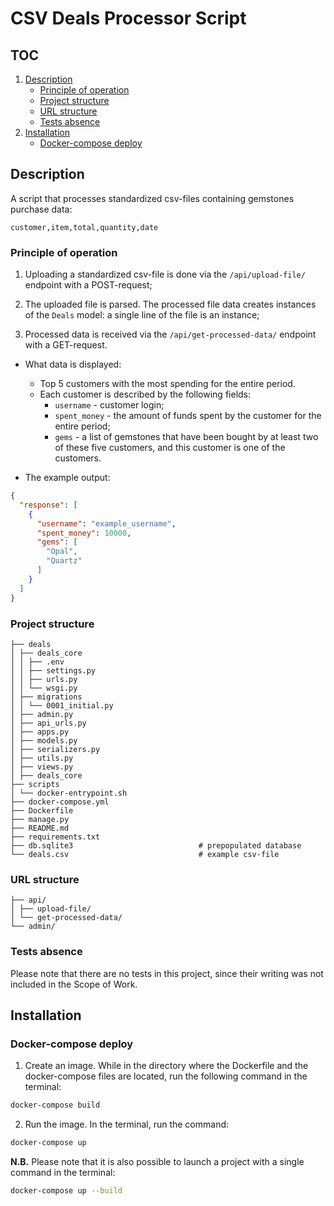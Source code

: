 # CSV Deals Processor Script

## TOC
1. [Description](#description)
   - [Principle of operation](#principle-of-operation)
   - [Project structure](#project-structure)
   - [URL structure](#url-structure)
   - [Tests absence](#tests-absence)
2. [Installation](#installation)
   - [Docker-compose deploy](#docker-compose-deploy)

## Description

A script that processes standardized csv-files containing gemstones purchase data:
```csv
customer,item,total,quantity,date
```

### Principle of operation

1. Uploading a standardized csv-file is done via the ```/api/upload-file/``` endpoint with a POST-request;


2. The uploaded file is parsed. The processed file data creates instances of the ```Deals``` model: a single line of the file is an instance;


3. Processed data is received via the ```/api/get-processed-data/``` endpoint with a GET-request.

* What data is displayed:
  * Top 5 customers with the most spending for the entire period. 
  * Each customer is described by the following fields:
    * ```username``` - customer login; 
    * ```spent_money``` - the amount of funds spent by the customer for the entire period;
    * ```gems``` - a list of gemstones that have been bought by at least two of these five customers, and this customer is one of the customers.


* The example output:
```json
{
  "response": [
    {
      "username": "example_username",
      "spent_money": 10000,
      "gems": [
        "Opal",
        "Quartz"
      ]
    }
  ]
}
```

### Project structure
```
├── deals
│ ├── deals_core
│ │ ├── .env
│ │ ├── settings.py  
│ │ ├── urls.py  
│ │ └── wsgi.py
│ ├── migrations  
│ │ └── 0001_initial.py   
│ ├── admin.py  
│ ├── api_urls.py  
│ ├── apps.py  
│ ├── models.py  
│ ├── serializers.py  
│ ├── utils.py  
│ ├── views.py  
│ ├── deals_core  
├── scripts  
│ └── docker-entrypoint.sh  
├── docker-compose.yml  
├── Dockerfile  
├── manage.py  
├── README.md  
├── requirements.txt
├── db.sqlite3                            # prepopulated database
└── deals.csv                             # example csv-file
```

### URL structure
```
├── api/  
│ ├── upload-file/  
│ └── get-processed-data/  
└── admin/
```

### Tests absence

Please note that there are no tests in this project, since their writing was not included in the Scope of Work.

## Installation

### Docker-compose deploy

1. Create an image.
While in the directory where the Dockerfile and the docker-compose files are located, run the following command in the terminal:

  ``` bash
docker-compose build
```

2. Run the image.
In the terminal, run the command:

  ``` bash
docker-compose up
```

**N.B.** Please note that it is also possible to launch a project with a single command in the terminal:
  ``` bash
docker-compose up --build
```